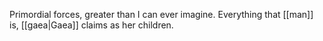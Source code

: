 Primordial forces, greater than I can ever imagine. Everything that [[man]] is, [[gaea|Gaea]] claims as her children.